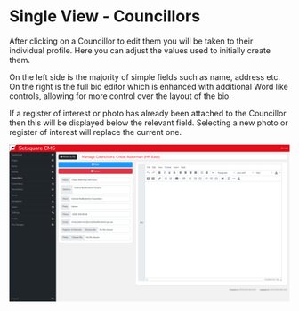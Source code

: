 # Single View - Councillors

After clicking on a Councillor to edit them you will be taken to their individual profile. Here you can adjust the values used to initially create them. 

On the left side is the majority of simple fields such as name, address etc. On the right is the full bio editor which is enhanced with additional Word like controls, allowing for more control over the layout of the bio.

If a register of interest or photo has already been attached to the Councillor then this will be displayed below the relevant field. Selecting a new photo or register of interest will replace the current one.

![Councillors Single](../_images/councillors-single.png)